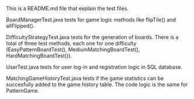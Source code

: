This is a README.md file that explain the test files.

BoardManagerTest.java tests for game logic methods like flipTile() and allFlipped().

DifficultyStrategyTest.java tests for the generation of boards. There is a total of three test methods, each one for one difficulty (EasyPatternBoardTest(), MediumMatchingBoardTest(), HardMatchingBoardTest()).

UserTest.java tests for user log-in and registration logic in SQL database.

MatchingGameHistoryTest.java tests if the game statistics can be succesfully added to the game history table. The code logic is the same for PatternGame.
